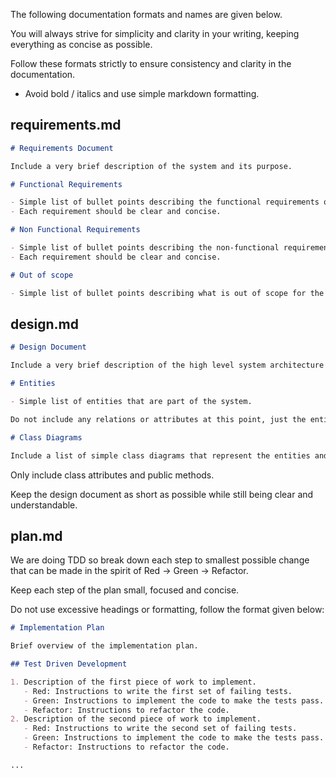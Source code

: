 The following documentation formats and names are given below.

You will always strive for simplicity and clarity in your writing, keeping everything as concise as possible.

Follow these formats strictly to ensure consistency and clarity in the documentation.

- Avoid bold / italics and use simple markdown formatting.

## requirements.md

```markdown
# Requirements Document

Include a very brief description of the system and its purpose.

# Functional Requirements

- Simple list of bullet points describing the functional requirements of the system.
- Each requirement should be clear and concise.

# Non Functional Requirements

- Simple list of bullet points describing the non-functional requirements of the system.
- Each requirement should be clear and concise.

# Out of scope

- Simple list of bullet points describing what is out of scope for the system.
```

## design.md

```markdown
# Design Document

Include a very brief description of the high level system architecture and design.

# Entities

- Simple list of entities that are part of the system.

Do not include any relations or attributes at this point, just the entities themselves.

# Class Diagrams

Include a list of simple class diagrams that represent the entities and their relationships. Use Mermaid syntax for the diagrams. Only include class attributes and public methods.
```

Only include class attributes and public methods.

Keep the design document as short as possible while still being clear and understandable.

## plan.md

We are doing TDD so break down each step to smallest possible change that can be made in the spirit of Red -> Green -> Refactor.

Keep each step of the plan small, focused and concise.

Do not use excessive headings or formatting, follow the format given below:

```markdown
# Implementation Plan

Brief overview of the implementation plan.

## Test Driven Development

1. Description of the first piece of work to implement.
   - Red: Instructions to write the first set of failing tests.
   - Green: Instructions to implement the code to make the tests pass.
   - Refactor: Instructions to refactor the code.
2. Description of the second piece of work to implement.
   - Red: Instructions to write the second set of failing tests.
   - Green: Instructions to implement the code to make the tests pass.
   - Refactor: Instructions to refactor the code.

...
```
